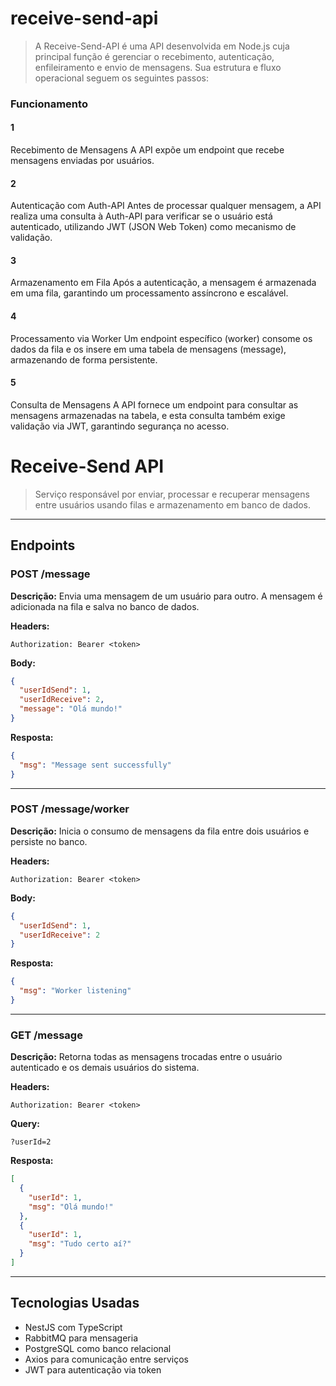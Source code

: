# receive-send-api

> A Receive-Send-API é uma API desenvolvida em Node.js cuja principal função é gerenciar o recebimento, autenticação, enfileiramento e envio de mensagens. Sua estrutura e fluxo operacional seguem os seguintes passos:

### Funcionamento
#### 1
Recebimento de Mensagens
A API expõe um endpoint que recebe mensagens enviadas por usuários.

#### 2
Autenticação com Auth-API
Antes de processar qualquer mensagem, a API realiza uma consulta à Auth-API para verificar se o usuário está autenticado, utilizando JWT (JSON Web Token) como mecanismo de validação.

#### 3
Armazenamento em Fila
Após a autenticação, a mensagem é armazenada em uma fila, garantindo um processamento assíncrono e escalável.

#### 4
Processamento via Worker
Um endpoint específico (worker) consome os dados da fila e os insere em uma tabela de mensagens (message), armazenando de forma persistente.

#### 5
Consulta de Mensagens
A API fornece um endpoint para consultar as mensagens armazenadas na tabela, e esta consulta também exige validação via JWT, garantindo segurança no acesso.

# Receive-Send API

> Serviço responsável por enviar, processar e recuperar mensagens entre usuários usando filas e armazenamento em banco de dados.

---

## Endpoints

### POST /message
**Descrição:** Envia uma mensagem de um usuário para outro. A mensagem é adicionada na fila e salva no banco de dados.

**Headers:**
```http
Authorization: Bearer <token>
```

**Body:**
```json
{
  "userIdSend": 1,
  "userIdReceive": 2,
  "message": "Olá mundo!"
}
```

**Resposta:**
```json
{
  "msg": "Message sent successfully"
}
```

---

### POST /message/worker
**Descrição:** Inicia o consumo de mensagens da fila entre dois usuários e persiste no banco.

**Headers:**
```http
Authorization: Bearer <token>
```

**Body:**
```json
{
  "userIdSend": 1,
  "userIdReceive": 2
}
```

**Resposta:**
```json
{
  "msg": "Worker listening"
}
```

---

### GET /message
**Descrição:** Retorna todas as mensagens trocadas entre o usuário autenticado e os demais usuários do sistema.

**Headers:**
```http
Authorization: Bearer <token>
```

**Query:**
```
?userId=2
```

**Resposta:**
```json
[
  {
    "userId": 1,
    "msg": "Olá mundo!"
  },
  {
    "userId": 1,
    "msg": "Tudo certo aí?"
  }
]
```

---

## Tecnologias Usadas
- NestJS com TypeScript
- RabbitMQ para mensageria
- PostgreSQL como banco relacional
- Axios para comunicação entre serviços
- JWT para autenticação via token



